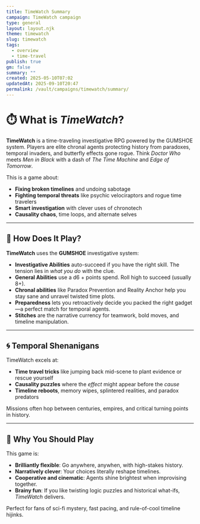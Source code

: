 ```yaml
---
title: TimeWatch Summary
campaign: TimeWatch campaign
type: general
layout: layout.njk
theme: timewatch
slug: timewatch
tags:
  - overview
  - time-travel
publish: true
gm: false
summary: ""
created: 2025-05-10T07:02
updatedAt: 2025-09-10T20:47
permalink: /vault/campaigns/timewatch/summary/
---
```


# ⏱️ What is *TimeWatch*?

**TimeWatch** is a time-traveling investigative RPG powered by the GUMSHOE system. Players are elite chronal agents protecting history from paradoxes, temporal invaders, and butterfly effects gone rogue. Think *Doctor Who* meets *Men in Black* with a dash of *The Time Machine* and *Edge of Tomorrow*.

This is a game about:
- **Fixing broken timelines** and undoing sabotage
- **Fighting temporal threats** like psychic velociraptors and rogue time travelers
- **Smart investigation** with clever uses of chronotech
- **Causality chaos**, time loops, and alternate selves

---

## 🎲 How Does It Play?

**TimeWatch** uses the **GUMSHOE** investigative system:

- **Investigative Abilities** auto-succeed if you have the right skill. The tension lies in *what you do* with the clue.
- **General Abilities** use a d6 + points spend. Roll high to succeed (usually 8+).
- **Chronal abilities** like Paradox Prevention and Reality Anchor help you stay sane and unravel twisted time plots.
- **Preparedness** lets you retroactively decide you packed the right gadget—a perfect match for temporal agents.
- **Stitches** are the narrative currency for teamwork, bold moves, and timeline manipulation.

---

## 🌀 Temporal Shenanigans

TimeWatch excels at:
- **Time travel tricks** like jumping back mid-scene to plant evidence or rescue yourself
- **Causality puzzles** where the *effect* might appear before the *cause*
- **Timeline reboots**, memory wipes, splintered realities, and paradox predators

Missions often hop between centuries, empires, and critical turning points in history.

---

## 🧭 Why You Should Play

This game is:
- **Brilliantly flexible**: Go anywhere, anywhen, with high-stakes history.
- **Narratively clever**: Your choices literally reshape timelines.
- **Cooperative and cinematic**: Agents shine brightest when improvising together.
- **Brainy fun**: If you like twisting logic puzzles and historical what-ifs, *TimeWatch* delivers.

Perfect for fans of sci-fi mystery, fast pacing, and rule-of-cool timeline hijinks.
